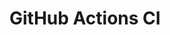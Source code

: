 # GitHub Actions CI












































































































































































































































































































































































































































































































































































































































































































































































































































































































































































































































































































































































































































































































































































































































































































































































































































































































































































































































































































































































































































































































































































































































































































































































































































































































































































































































































































































































































































































































































































































































































































































































































































































































































































































































